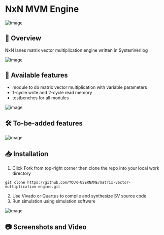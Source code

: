 # NxN MVM Engine 
![image](https://github.com/danglevm/2DJavaGame/assets/84720339/97dcd99c-9733-4fa2-a236-aee0da234665)

## 📄 Overview 
NxN lanes matrix vector multiplication engine written in SystemVerilog

![image](https://github.com/danglevm/2DJavaGame/assets/84720339/54814ca5-0f88-41e8-bff0-80267fe03b77)

## 💾 Available features
- module to do matrix vector multiplication with variable parameters
- 1-cycle write and 2-cycle read memory
- testbenches for all modules 

![image](https://github.com/danglevm/2DJavaGame/assets/84720339/54814ca5-0f88-41e8-bff0-80267fe03b77)

## 🛠️ To-be-added features

![image](https://github.com/danglevm/2DJavaGame/assets/84720339/54814ca5-0f88-41e8-bff0-80267fe03b77)
## 📥 Installation
1. Click Fork from top-right corner then clone the repo into your local work directory
```
git clone https://github.com/YOUR-USERNAME/matrix-vector-multiplication-engine.git
```
2. Use Vivado or Quartus to compile and synthesize SV source code
3. Run simulation using simulation software

![image](https://github.com/danglevm/2DJavaGame/assets/84720339/54814ca5-0f88-41e8-bff0-80267fe03b77)
## 📷 Screenshots and Video 





